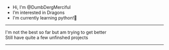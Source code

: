 -  Hi, I’m @DumbDergMerciful
-  I’m interested in Dragons
-  I'm currently learning python!💜
<hr>
I'm not the best so far but am trying to get better
<br>
Still have quite a few unfinshed projects
<hr>
